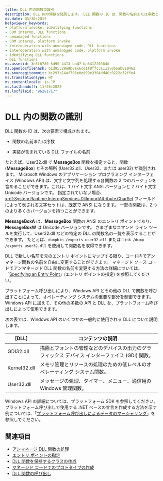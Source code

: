 ```yaml
---
title: DLL 内の関数の識別
description: DLL 内の関数を識別します。 DLL 関数の ID は、関数の名前または序数と、実装が含まれている DLL ファイル名で構成されます。
ms.date: 03/30/2017
helpviewer_keywords:
- platform invoke, identifying functions
- COM interop, DLL functions
- unmanaged functions
- COM interop, platform invoke
- interoperation with unmanaged code, DLL functions
- interoperation with unmanaged code, platform invoke
- identifying DLL functions
- DLL functions
ms.assetid: 3e3f6780-6d90-4413-bad7-ba641220364d
ms.openlocfilehash: b1d95329e9b8ac6cd1f8ffc3111a50b6ab010462
ms.sourcegitcommit: bc293b14af795e0e999e3304dd40c0222cf2ffe4
ms.translationtype: HT
ms.contentlocale: ja-JP
ms.lasthandoff: 11/26/2020
ms.locfileid: "96281717"
---
```

# <a name="identifying-functions-in-dlls"></a>DLL 内の関数の識別

DLL 関数の ID は、次の要素で構成されます。  
  
- 関数の名前または序数  
  
- 実装が含まれている DLL ファイルの名前  
  
 たとえば、User32.dll で **MessageBox** 関数を指定すると、関数 (**MessageBox**) とその場所 (User32.dll、User32、または user32) が識別されます。 Microsoft Windows のアプリケーション プログラミング インターフェイス (Windows API) は、文字と文字列を処理する各関数の 2 つのバージョンを含めることができます。これは、1 バイト文字 ANSI バージョンと 2 バイト文字 Unicode バージョンです。 指定されていない場合、<xref:System.Runtime.InteropServices.DllImportAttribute.CharSet> フィールドによって表される文字セットは、既定で ANSI になります。 一部の関数は、2 つのより多くのバージョンを持つことができます。  
  
 **MessageBoxA** は、**MessageBox** 関数の ANSI のエントリ ポイントであり、**MessageBoxW** は Unicode バージョンです。 さまざまなコマンド ライン ツールを実行して、User32.dll などの特定の DLL の関数名の一覧を表示することができます。 たとえば、`dumpbin /exports user32.dll` または `link /dump /exports user32.dll` を使用して関数名を取得できます。  
  
 DLL で新しい名前を元のエントリ ポイントにマップする限り、コード内でアンマネージ関数の名前を自由に変更することができます。 マネージド ソース コードでアンマネージド DLL 関数の名前を変更する方法の詳細については、「[Specifying an Entry Point](specifying-an-entry-point.md)」(エントリ ポイントの指定) を参照してください。  
  
 プラットフォーム呼び出しにより、Windows API とその他の DLL で関数を呼び出すことによって、オペレーティング システムの重要な部分を制御できます。 Windows API に加えて、その他の多数の API と DLL を、プラットフォーム呼び出しによって使用できます。  
  
 次の表では、Windows API のいくつかの一般的に使用される DLL について説明します。  
  
|[DLL]|コンテンツの説明|  
|---------|-----------------------------|  
|GDI32.dll|描画とフォントの管理などのデバイスの出力のグラフィックス デバイス インターフェイス (GDI) 関数。|  
|Kernel32.dll|メモリ管理とリソースの処理のための低レベルのオペレーティング システム関数。|  
|User32.dll|メッセージの処理、タイマー、メニュー、通信用の Windows 管理関数。|  
  
 Windows API の詳細については、プラットフォーム SDK を参照してください。 プラットフォーム呼び出しで使用する .NET ベースの宣言を作成する方法を示す例については、「[プラットフォーム呼び出しによるデータのマーシャリング](marshaling-data-with-platform-invoke.md)」を参照してください。  
  
## <a name="see-also"></a>関連項目

- [アンマネージ DLL 関数の処理](consuming-unmanaged-dll-functions.md)
- [エントリ ポイントの指定](specifying-an-entry-point.md)
- [DLL 関数を保持するクラスの作成](creating-a-class-to-hold-dll-functions.md)
- [マネージド コードでのプロトタイプの作成](creating-prototypes-in-managed-code.md)
- [DLL 関数の呼び出し](calling-a-dll-function.md)
